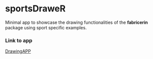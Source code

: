 # sportsDraweR
Minimal app to showcase the drawing functionalities of the **fabricerin** package using sport specific examples.

### Link to app

[DrawingAPP](https://josedv.shinyapps.io/DrawingAPP/)


